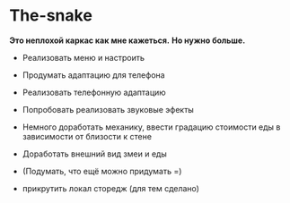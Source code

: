 # The-snake

__Это неплохой каркас как мне кажеться.__
__Но нужно больше.__



* Реализовать меню и настроить
* Продумать адаптацию для телефона
* Реализовать телефонную адаптацию


* Попробовать реализовать звуковые эфекты
* Немного доработать механику, ввести градацию стоимости еды в зависимости от близости к стене
* Доработать внешний вид змеи и еды
* (Подумать, что ещё можно придумать =)

* прикрутить локал сторедж (для тем сделано)